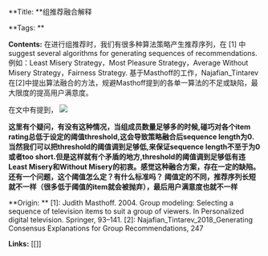 **Title:  **组推荐融合解释

**Tags: **

**Contents:**
在进行组推荐时，我们有很多种算法策略产生推荐序列，在 [1] 中suggest several algorithms for generating sequences of recommendations. 例如：Least Misery Strategy，Most Pleasure Strategy，Average Without Misery Strategy，Fairness Strategy. 
基于Masthoff的工作，Najafian_Tintarev在[2]中提出算法融合的方法，规避Masthoff提到的各单一算法的不足或缺陷，最大限度的提高用户满意度。

在文中有提到，
![](https://fengshaoying.oss-cn-shanghai.aliyuncs.com/images/20220315101651.png)

**这里有个疑问，有没有这种情况，当组成员数量足够多的时候,碰巧对各个item rating总低于设定的阈值threshold,这会导致策略融合后sequence length为0. 当然我们可以把threshold的阈值调到足够低,来保证sequence length不至于为0或者too short.但是这样就有个矛盾的地方,threshold的阈值调到足够低有违Least Misery和Without Misery的初衷。感觉这种融合方案，存在一定的缺陷。还有一个问题，这个阈值怎么定？有什么标准吗？ 阈值定的不同，推荐序列长短就不一样（很多低于阈值的item就会被抛弃），最后用户满意度也就不一样**



**Origin:  **
[1]: Judith Masthoff. 2004. Group modeling: Selecting a sequence of television items to suit a group of viewers. In Personalized digital television. Springer, 93–141.
[2]: Najafian_Tintarev_2018_Generating Consensus Explanations for Group Recommendations, 247

**Links:** [[]]
